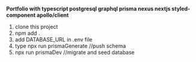 <b>Portfolio with typescript postgresql graphql prisma nexus nextjs styled-component apollo/client</b>

1. clone this project
2. npm add .
3. add DATABASE_URL in .env file
4. type npx run prismaGenerate //push schema
5. npx run prismaDev //migrate and seed database
